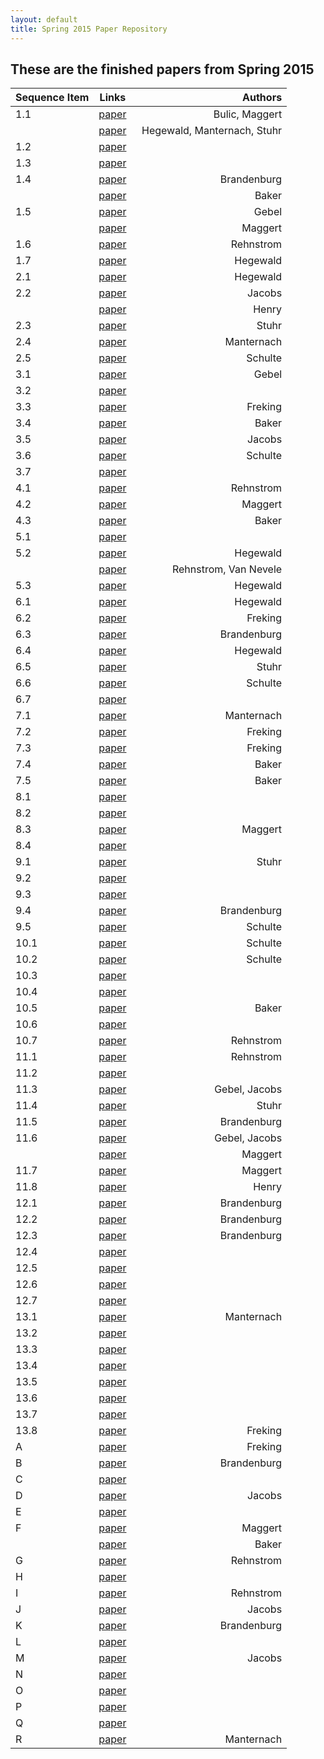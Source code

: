 ```yaml
---
layout: default
title: Spring 2015 Paper Repository
---
```


## These are the finished papers from Spring 2015

| Sequence Item | Links                                                  | Authors                                      |
|:--------------|:-------------------------------------------------------:|---------------------------------------------:|
| 1.1           | <a href="{{site.baseurl}}/journal/2015S/opposite-angles-theorem.pdf">paper</a> |    Bulic, Maggert     |
|               | <a href="{{site.baseurl}}/journal/2015S/hegewald-manternach-stuhr.pdf">paper</a> | &nbsp; Hegewald, Manternach, Stuhr  |
| 1.2           | <a href="{{site.baseurl}}/journal/2015S/.pdf">paper</a> |                                              |
| 1.3           | <a href="{{site.baseurl}}/journal/2015S/.pdf">paper</a> |                                              |
| 1.4           | <a href="{{site.baseurl}}/journal/2015S/construction-rhombus.pdf">paper</a> |   Brandenburg            |
|               | <a href="{{site.baseurl}}/journal/2015S/Baker-1-4.pdf">paper</a> | Baker                               |
| 1.5           | <a href="{{site.baseurl}}/journal/2015S/flexibility-rigidness-construction.pdf">paper</a> | Gebel      |
|               | <a href="{{site.baseurl}}/journal/2015S/congruent-rhombi-theorem.pdf">paper</a>  | Maggert             |
| 1.6           | <a href="{{site.baseurl}}/journal/2015S/Rehnstrom-1-6.pdf">paper</a> |  Rehnstrom                      |
| 1.7           | <a href="{{site.baseurl}}/journal/2015S/hegewald-theorem-rhombus.pdf">paper</a> | Hegewald             |
| 2.1           | <a href="{{site.baseurl}}/journal/2015S/kite-angle-congruence.pdf">paper</a> |  Hegewald               |
| 2.2           | <a href="{{site.baseurl}}/journal/2015S/Jacobs-extended-diagonals.pdf">paper</a> | Jacobs              |
|               | <a href="{{site.baseurl}}/journal/2015S/diagonals-kite-theorem.pdf">paper</a>  | Henry                 |
| 2.3           | <a href="{{site.baseurl}}/journal/2015S/stuhr-kite.pdf">paper</a> |        Stuhr                       |
| 2.4           | <a href="{{site.baseurl}}/journal/2015S/Manternach-2-4.pdf">paper</a> |  Manternach                    |
| 2.5           | <a href="{{site.baseurl}}/journal/2015S/CSchulte-2-5.pdf">paper</a> |  Schulte                         |
| 3.1           | <a href="{{site.baseurl}}/journal/2015S/rectangles-parallelograms.pdf">paper</a> |     Gebel           |
| 3.2           | <a href="{{site.baseurl}}/journal/2015S/.pdf">paper</a> |                                              |
| 3.3           | <a href="{{site.baseurl}}/journal/2015S/diagonals-rectangle.pdf">paper</a> |  Freking                  |
| 3.4           | <a href="{{site.baseurl}}/journal/2015S/Baker-3-4.pdf">paper</a> |       Baker                         |
| 3.5           | <a href="{{site.baseurl}}/journal/2015S/Jacobs-3-5.pdf">paper</a> |    Jacobs                          |
| 3.6           | <a href="{{site.baseurl}}/journal/2015S/CSchulte-3-6.pdf">paper</a> |  Schulte                         |
| 3.7           | <a href="{{site.baseurl}}/journal/2015S/.pdf">paper</a> |                                              |
| 4.1           | <a href="{{site.baseurl}}/journal/2015S/Rehnstrom-4-1.pdf">paper</a> |           Rehnstrom             |
| 4.2           | <a href="{{site.baseurl}}/journal/2015S/completion-euclid-i.pdf">paper</a> |  Maggert                  |
| 4.3           | <a href="{{site.baseurl}}/journal/2015S/Baker-4-3.pdf">paper</a> |     Baker                           |
| 5.1           | <a href="{{site.baseurl}}/journal/2015S/.pdf">paper</a> |                                              |
| 5.2           | <a href="{{site.baseurl}}/journal/2015S/convex-pentagon-angles.pdf">paper</a> |   Hegewald             |
|               | <a href="{{site.baseurl}}/journal/2015S/VanNevele-Rehnstrom.pdf">paper</a>  |  Rehnstrom, Van Nevele   |
| 5.3           | <a href="{{site.baseurl}}/journal/2015S/convex-polygon-angles.pdf">paper</a> |   Hegewald              |
| 6.1           | <a href="{{site.baseurl}}/journal/2015S/equilateral-triangles.pdf">paper</a> |    Hegewald             |
| 6.2           | <a href="{{site.baseurl}}/journal/2015S/regular-rhombus.pdf">paper</a> |    Freking                    |
| 6.3           | <a href="{{site.baseurl}}/journal/2015S/irregular-rhombus.pdf">paper</a> |       Brandenburg           |
| 6.4           | <a href="{{site.baseurl}}/journal/2015S/equilateral-ptagons.pdf">paper</a> |  Hegewald                 |
| 6.5           | <a href="{{site.baseurl}}/journal/2015S/stuhr-6-5.pdf">paper</a> |        Stuhr                        |
| 6.6           | <a href="{{site.baseurl}}/journal/2015S/CSchulte-6-6.pdf">paper</a> |  Schulte                         |
| 6.7           | <a href="{{site.baseurl}}/journal/2015S/.pdf">paper</a> |                                              |
| 7.1           | <a href="{{site.baseurl}}/journal/2015S/Manternach-7-7.pdf">paper</a> |  Manternach                    |
| 7.2           | <a href="{{site.baseurl}}/journal/2015S/congruent-triangles.pdf">paper</a> | Freking                   |
| 7.3           | <a href="{{site.baseurl}}/journal/2015S/congruent-triangles-1.pdf">paper</a> | Freking                 |
| 7.4           | <a href="{{site.baseurl}}/journal/2015S/Baker-7-4.pdf">paper</a> |   Baker                             |
| 7.5           | <a href="{{site.baseurl}}/journal/2015S/Baker-7-5.pdf">paper</a> |   Baker                             |
| 8.1           | <a href="{{site.baseurl}}/journal/2015S/.pdf">paper</a> |                                              |
| 8.2           | <a href="{{site.baseurl}}/journal/2015S/.pdf">paper</a> |                                              |
| 8.3           | <a href="{{site.baseurl}}/journal/2015S/perpendicular-bisector-intersection.pdf">paper</a> | Maggert   |
| 8.4           | <a href="{{site.baseurl}}/journal/2015S/.pdf">paper</a> |                                              |
| 9.1           | <a href="{{site.baseurl}}/journal/2015S/stuhr-9-1.pdf">paper</a> |    Stuhr                            |
| 9.2           | <a href="{{site.baseurl}}/journal/2015S/.pdf">paper</a> |                                              |
| 9.3           | <a href="{{site.baseurl}}/journal/2015S/.pdf">paper</a> |                                              |
| 9.4           | <a href="{{site.baseurl}}/journal/2015S/cyclic-quadrilaterals.pdf">paper</a> |  Brandenburg            |
| 9.5           | <a href="{{site.baseurl}}/journal/2015S/CSchulte-9-5.pdf">paper</a> |  Schulte                         |
| 10.1          | <a href="{{site.baseurl}}/journal/2015S/CSchulte-10-1.pdf">paper</a> | Schulte                         |
| 10.2          | <a href="{{site.baseurl}}/journal/2015S/CSchulte-10-2.pdf">paper</a> | Schulte                         |
| 10.3          | <a href="{{site.baseurl}}/journal/2015S/.pdf">paper</a> |                                              |
| 10.4          | <a href="{{site.baseurl}}/journal/2015S/.pdf">paper</a> |                                              |
| 10.5          | <a href="{{site.baseurl}}/journal/2015S/Baker-10-5.pdf">paper</a> |  Baker                             |
| 10.6          | <a href="{{site.baseurl}}/journal/2015S/.pdf">paper</a> |                                              |
| 10.7          | <a href="{{site.baseurl}}/journal/2015S/Rehnstrom-10-7.pdf">paper</a> |  Rehnstrom                      |
| 11.1          | <a href="{{site.baseurl}}/journal/2015S/Rehnstrom-11-1.pdf">paper</a> | Rehnstrom               |
| 11.2          | <a href="{{site.baseurl}}/journal/2015S/.pdf">paper</a> |                                              |
| 11.3          | <a href="{{site.baseurl}}/journal/2015S/constructing-perpendicular-line-2.pdf">paper</a> |   Gebel, Jacobs     |
| 11.4          | <a href="{{site.baseurl}}/journal/2015S/stuhr-11-4.pdf">paper</a> |         Stuhr                      |
| 11.5          | <a href="{{site.baseurl}}/journal/2015S/constructing-congruent-angle.pdf">paper</a> |  Brandenburg                    |
| 11.6          | <a href="{{site.baseurl}}/journal/2015S/Jacobs-11-6.pdf">paper</a> |  Gebel, Jacobs                    |
|               | <a href="{{site.baseurl}}/journal/2015S/construction-perpendicular-line.pdf">paper</a> |  Maggert      |
| 11.7          | <a href="{{site.baseurl}}/journal/2015S/locating-center-circle.pdf">paper</a> |    Maggert             |
| 11.8          | <a href="{{site.baseurl}}/journal/2015S/constructing-tangent-line.pdf">paper</a> |  Henry              |
| 12.1          | <a href="{{site.baseurl}}/journal/2015S/incircle-construction.pdf">paper</a> |       Brandenburg       |
| 12.2          | <a href="{{site.baseurl}}/journal/2015S/constructing-circumcircle.pdf">paper</a> |  Brandenburg        |
| 12.3          | <a href="{{site.baseurl}}/journal/2015S/constructing-congruent-line.pdf">paper</a> |   Brandenburg     |
| 12.4          | <a href="{{site.baseurl}}/journal/2015S/.pdf">paper</a> |                                              |
| 12.5          | <a href="{{site.baseurl}}/journal/2015S/.pdf">paper</a> |                                              |
| 12.6          | <a href="{{site.baseurl}}/journal/2015S/.pdf">paper</a> |                                              |
| 12.7          | <a href="{{site.baseurl}}/journal/2015S/.pdf">paper</a> |                                              |
| 13.1          | <a href="{{site.baseurl}}/journal/2015S/Manternach-13-1.pdf">paper</a> |   Manternach                  |
| 13.2          | <a href="{{site.baseurl}}/journal/2015S/.pdf">paper</a> |                                              |
| 13.3          | <a href="{{site.baseurl}}/journal/2015S/.pdf">paper</a> |                                              |
| 13.4          | <a href="{{site.baseurl}}/journal/2015S/.pdf">paper</a> |                                              |
| 13.5          | <a href="{{site.baseurl}}/journal/2015S/.pdf">paper</a> |                                              |
| 13.6          | <a href="{{site.baseurl}}/journal/2015S/.pdf">paper</a> |                                              |
| 13.7          | <a href="{{site.baseurl}}/journal/2015S/.pdf">paper</a> |                                              |
| 13.8          | <a href="{{site.baseurl}}/journal/2015S/equal-content-construction.pdf">paper</a> |  Freking           |
| A             | <a href="{{site.baseurl}}/journal/2015S/adjacent-angles-rhombus.pdf">paper</a> |   Freking             |
| B             | <a href="{{site.baseurl}}/journal/2015S/interior-angles-rhombus.pdf">paper</a> |        Brandenburg    |
| C             | <a href="{{site.baseurl}}/journal/2015S/.pdf">paper</a> |                                              |
| D             | <a href="{{site.baseurl}}/journal/2015S/kite-rhombus-parallelogram.pdf">paper</a> | Jacobs             |
| E             | <a href="{{site.baseurl}}/journal/2015S/.pdf">paper</a> |                                              |
| F             | <a href="{{site.baseurl}}/journal/2015S/arbitrary-rhombus-construction.pdf">paper</a> | Maggert        |
|               | <a href="{{site.baseurl}}/journal/2015S/Baker-F.pdf">paper</a> |  Baker                                |
| G             | <a href="{{site.baseurl}}/journal/2015S/Rehnstrom-G.pdf">paper</a> |   Rehnstrom                         |
| H             | <a href="{{site.baseurl}}/journal/2015S/.pdf">paper</a> |                                              |
| I             | <a href="{{site.baseurl}}/journal/2015S/Rehnstrom-I.pdf">paper</a> |  Rehnstrom                       |
| J             | <a href="{{site.baseurl}}/journal/2015S/Jacobs-J.pdf">paper</a> |    Jacobs                            |
| K             | <a href="{{site.baseurl}}/journal/2015S/construction-rhombus.pdf">paper</a> |   Brandenburg            |
| L             | <a href="{{site.baseurl}}/journal/2015S/.pdf">paper</a> |                                              |
| M             | <a href="{{site.baseurl}}/journal/2015S/definition-convex-pentagon.pdf">paper</a> |  Jacobs            |
| N             | <a href="{{site.baseurl}}/journal/2015S/.pdf">paper</a> |                                              |
| O             | <a href="{{site.baseurl}}/journal/2015S/.pdf">paper</a> |                                              |
| P             | <a href="{{site.baseurl}}/journal/2015S/.pdf">paper</a> |                                              |
| Q             | <a href="{{site.baseurl}}/journal/2015S/.pdf">paper</a> |                                              |
| R             | <a href="{{site.baseurl}}/journal/2015S/Manternach-Conjecture-R.pdf">paper</a> |     Manternach        |
